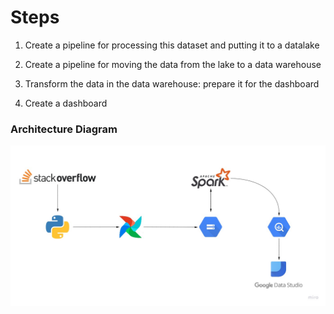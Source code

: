 # Steps 


1. Create a pipeline for processing this dataset and putting it to a datalake

2. Create a pipeline for moving the data from the lake to a data warehouse
3. Transform the data in the data warehouse: prepare it for the dashboard
4. Create a dashboard


### Architecture Diagram

![alt text](https://github.com/sebastian2296/stackoverflow-DE-project/blob/main/img/architecture_diagram.jpg)

